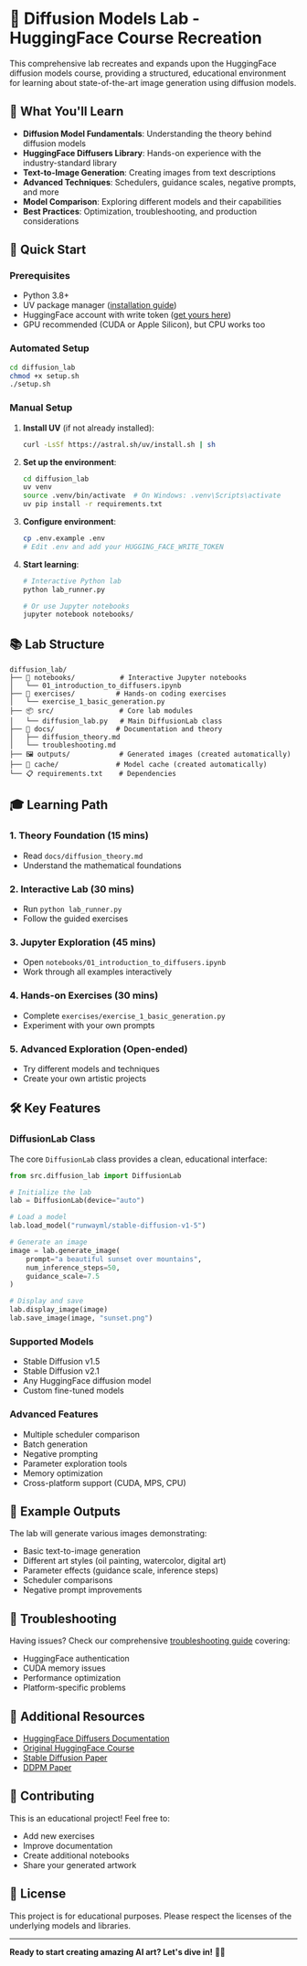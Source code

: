 # 🧨 Diffusion Models Lab - HuggingFace Course Recreation

This comprehensive lab recreates and expands upon the HuggingFace diffusion models course, providing a structured, educational environment for learning about state-of-the-art image generation using diffusion models.

## 🎯 What You'll Learn

- **Diffusion Model Fundamentals**: Understanding the theory behind diffusion models
- **HuggingFace Diffusers Library**: Hands-on experience with the industry-standard library
- **Text-to-Image Generation**: Creating images from text descriptions
- **Advanced Techniques**: Schedulers, guidance scales, negative prompts, and more
- **Model Comparison**: Exploring different models and their capabilities
- **Best Practices**: Optimization, troubleshooting, and production considerations

## 🚀 Quick Start

### Prerequisites

- Python 3.8+
- UV package manager ([installation guide](https://docs.astral.sh/uv/getting-started/installation/))
- HuggingFace account with write token ([get yours here](https://huggingface.co/settings/tokens))
- GPU recommended (CUDA or Apple Silicon), but CPU works too

### Automated Setup

```bash
cd diffusion_lab
chmod +x setup.sh
./setup.sh
```

### Manual Setup

1. **Install UV** (if not already installed):
   ```bash
   curl -LsSf https://astral.sh/uv/install.sh | sh
   ```

2. **Set up the environment**:
   ```bash
   cd diffusion_lab
   uv venv
   source .venv/bin/activate  # On Windows: .venv\Scripts\activate
   uv pip install -r requirements.txt
   ```

3. **Configure environment**:
   ```bash
   cp .env.example .env
   # Edit .env and add your HUGGING_FACE_WRITE_TOKEN
   ```

4. **Start learning**:
   ```bash
   # Interactive Python lab
   python lab_runner.py
   
   # Or use Jupyter notebooks
   jupyter notebook notebooks/
   ```

## 📚 Lab Structure

```
diffusion_lab/
├── 📓 notebooks/           # Interactive Jupyter notebooks
│   └── 01_introduction_to_diffusers.ipynb
├── 🧪 exercises/          # Hands-on coding exercises
│   └── exercise_1_basic_generation.py
├── 📦 src/                # Core lab modules
│   └── diffusion_lab.py   # Main DiffusionLab class
├── 📖 docs/               # Documentation and theory
│   ├── diffusion_theory.md
│   └── troubleshooting.md
├── 🖼️ outputs/            # Generated images (created automatically)
├── 🔧 cache/              # Model cache (created automatically)
└── 📋 requirements.txt    # Dependencies
```

## 🎓 Learning Path

### 1. **Theory Foundation** (15 mins)
   - Read `docs/diffusion_theory.md`
   - Understand the mathematical foundations

### 2. **Interactive Lab** (30 mins)
   - Run `python lab_runner.py`
   - Follow the guided exercises

### 3. **Jupyter Exploration** (45 mins)
   - Open `notebooks/01_introduction_to_diffusers.ipynb`
   - Work through all examples interactively

### 4. **Hands-on Exercises** (30 mins)
   - Complete `exercises/exercise_1_basic_generation.py`
   - Experiment with your own prompts

### 5. **Advanced Exploration** (Open-ended)
   - Try different models and techniques
   - Create your own artistic projects

## 🛠️ Key Features

### DiffusionLab Class
The core `DiffusionLab` class provides a clean, educational interface:

```python
from src.diffusion_lab import DiffusionLab

# Initialize the lab
lab = DiffusionLab(device="auto")

# Load a model
lab.load_model("runwayml/stable-diffusion-v1-5")

# Generate an image
image = lab.generate_image(
    prompt="a beautiful sunset over mountains",
    num_inference_steps=50,
    guidance_scale=7.5
)

# Display and save
lab.display_image(image)
lab.save_image(image, "sunset.png")
```

### Supported Models
- Stable Diffusion v1.5
- Stable Diffusion v2.1
- Any HuggingFace diffusion model
- Custom fine-tuned models

### Advanced Features
- Multiple scheduler comparison
- Batch generation
- Negative prompting
- Parameter exploration tools
- Memory optimization
- Cross-platform support (CUDA, MPS, CPU)

## 🎨 Example Outputs

The lab will generate various images demonstrating:
- Basic text-to-image generation
- Different art styles (oil painting, watercolor, digital art)
- Parameter effects (guidance scale, inference steps)
- Scheduler comparisons
- Negative prompt improvements

## 🔧 Troubleshooting

Having issues? Check our comprehensive [troubleshooting guide](docs/troubleshooting.md) covering:
- HuggingFace authentication
- CUDA memory issues
- Performance optimization
- Platform-specific problems

## 📖 Additional Resources

- [HuggingFace Diffusers Documentation](https://huggingface.co/docs/diffusers)
- [Original HuggingFace Course](https://github.com/huggingface/diffusion-models-class)
- [Stable Diffusion Paper](https://arxiv.org/abs/2112.10752)
- [DDPM Paper](https://arxiv.org/abs/2006.11239)

## 🤝 Contributing

This is an educational project! Feel free to:
- Add new exercises
- Improve documentation
- Create additional notebooks
- Share your generated artwork

## 📄 License

This project is for educational purposes. Please respect the licenses of the underlying models and libraries.

---

**Ready to start creating amazing AI art? Let's dive in!** 🎨✨